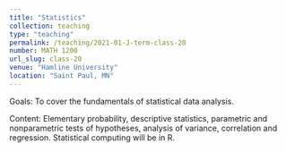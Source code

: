 ```yaml
---
title: "Statistics"
collection: teaching
type: "teaching"
permalink: /teaching/2021-01-J-term-class-20
number: MATH 1200
url_slug: class-20
venue: "Hamline University"
location: "Saint Paul, MN"
---
```


Goals: To cover the fundamentals of statistical data analysis.

Content: Elementary probability, descriptive statistics, parametric and nonparametric tests of hypotheses, analysis of variance, correlation and regression. Statistical computing will be in R.
